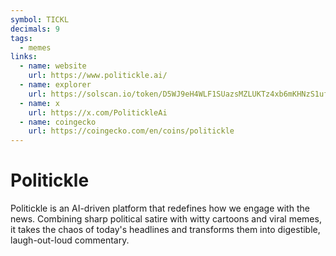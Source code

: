 ```yaml
---
symbol: TICKL
decimals: 9
tags:
  - memes
links:
  - name: website
    url: https://www.politickle.ai/
  - name: explorer
    url: https://solscan.io/token/D5WJ9eH4WLF1SUazsMZLUKTz4xb6mKHNzS1ufeynmoon
  - name: x
    url: https://x.com/PolitickleAi
  - name: coingecko
    url: https://coingecko.com/en/coins/politickle
---
```


# Politickle

Politickle is an AI-driven platform that redefines how we engage with the news. Combining sharp political satire with witty cartoons and viral memes, it takes the chaos of today's headlines and transforms them into digestible, laugh-out-loud commentary.

